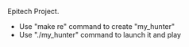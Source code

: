 Epitech Project.

- Use "make re" command to create "my_hunter"
- Use "./my_hunter" command to launch it and play
